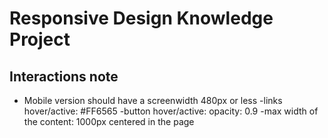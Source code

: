 # Responsive Design Knowledge Project

## Interactions note
- Mobile version should have a screenwidth 480px or less
-links hover/active: #FF6565
-button hover/active: opacity: 0.9
-max width of the content: 1000px centered in the page





